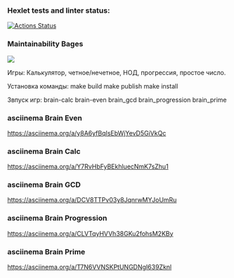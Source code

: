 ### Hexlet tests and linter status:
[![Actions Status](https://github.com/Garkasha/python-project-49/workflows/hexlet-check/badge.svg)](https://github.com/Garkasha/python-project-49/actions)

### Maintainability Bages
<a href="https://codeclimate.com/github/Garkasha/python-project-49/maintainability"><img src="https://api.codeclimate.com/v1/badges/c8dda4d49217e4d828e3/maintainability" /></a>

Игры:
Калькулятор, четное/нечетное, НОД, прогрессия, простое число.

Установка команды:
 make build
 make publish
 make install

Звпуск игр:
brain-calc
brain-even
brain_gcd
brain_progression
brain_prime

### asciinema Brain Even
https://asciinema.org/a/y8A6yfBqIsEbWjYevD5GiVkQc

### asciinema Brain Calc
https://asciinema.org/a/Y7RvHbFyBEkhluecNmK7sZhu1

### asciinema Brain GCD
https://asciinema.org/a/DCV8TTPv03y8JqnrwMYJoUmRu

### asciinema Brain Progression
https://asciinema.org/a/CLVTqyHVVh38GKu2fohsM2KBy

### asciinema Brain Prime
https://asciinema.org/a/T7N6VVNSKPtUNGDNgI639Zknl

